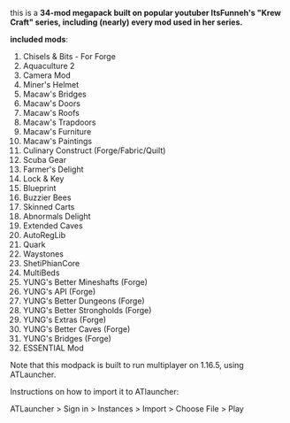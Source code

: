 this is a **34-mod megapack built on
popular youtuber ItsFunneh's "Krew Craft"
series, including (nearly) every mod
used in her series.**

**included mods**:
1. Chisels & Bits - For Forge
2. Aquaculture 2
3. Camera Mod
4. Miner's Helmet
5. Macaw's Bridges
6. Macaw's Doors
7. Macaw's Roofs
8. Macaw's Trapdoors
9. Macaw's Furniture
10. Macaw's Paintings
11. Culinary Construct (Forge/Fabric/Quilt)
12. Scuba Gear
13. Farmer's Delight
14. Lock & Key
15. Blueprint
16. Buzzier Bees
17. Skinned Carts
18. Abnormals Delight
19. Extended Caves
20. AutoRegLib
21. Quark
22. Waystones
23. ShetiPhianCore
24. MultiBeds
25. YUNG's Better Mineshafts (Forge)
26. YUNG's API (Forge)
27. YUNG's Better Dungeons (Forge)
28. YUNG's Better Strongholds (Forge)
29. YUNG's Extras (Forge)
30. YUNG's Better Caves (Forge)
31. YUNG's Bridges (Forge)
32. ESSENTIAL Mod

Note that this modpack is built to run multiplayer on 1.16.5, using ATLauncher.

Instructions on how to import it to ATlauncher:




ATLauncher > Sign in > Instances > Import > Choose File > Play
